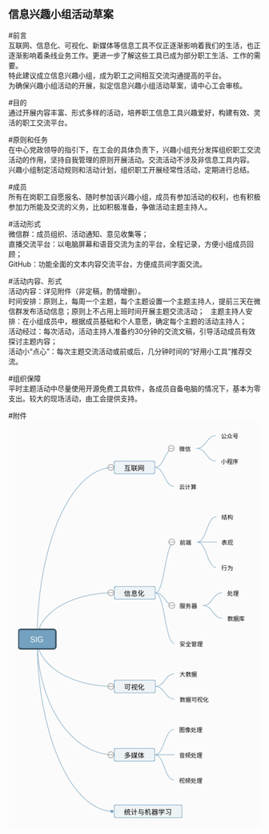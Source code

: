 信息兴趣小组活动草案
--------------------------------------


#前言  
互联网、信息化、可视化、新媒体等信息工具不仅正逐渐影响着我们的生活，也正逐渐影响着条线业务工作。更进一步了解这些工具已成为部分职工生活、工作的需要。  
特此建议成立信息兴趣小组，成为职工之间相互交流沟通提高的平台。  
为确保兴趣小组活动的开展，拟定信息兴趣小组活动草案，请中心工会审核。


#目的  
通过开展内容丰富、形式多样的活动，培养职工信息工具兴趣爱好，构建有效、灵活的职工交流平台。


#原则和任务  
在中心党政领导的指引下，在工会的具体负责下，兴趣小组充分发挥组织职工交流活动的作用，坚持自我管理的原则开展活动。交流活动不涉及非信息工具内容。  
兴趣小组制定活动规则和活动计划，组织职工开展经常性活动，定期进行总结。


#成员  
所有在岗职工自愿报名、随时参加该兴趣小组，成员有参加活动的权利，也有积极参加力所能及交流的义务，比如积极准备，争做活动主题主持人。


#活动形式  
微信群：成员组织、活动通知、意见收集等；  
直播交流平台：以电脑屏幕和语音交流为主的平台，全程记录，方便小组成员回顾；  
GitHub：功能全面的文本内容交流平台，方便成员间字面交流。


#活动内容、形式  
活动内容：详见附件（非定稿，酌情增删）。  
时间安排：原则上，每周一个主题，每个主题设置一个主题主持人，提前三天在微信群发布活动信息；原则上不占用上班时间开展主题交流活动；  
主题主持人安排：在小组成员中，根据成员基础和个人意愿，确定每个主题的活动主持人；  
活动经过：每次活动，活动主持人准备约30分钟的交流文稿，引导活动成员有效探讨主题内容；  
活动小“点心”：每次主题交流活动或前或后，几分钟时间的“好用小工具”推荐交流。

#组织保障  
平时主题活动中尽量使用开源免费工具软件，各成员自备电脑的情况下，基本为零支出。较大的现场活动，由工会提供支持。

#附件  
![兴趣小组部分内容](https://github.com/shuzhizhang/img/blob/master/SIG.png)

